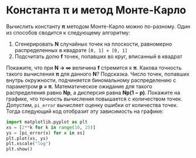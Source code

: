 # Константа **π** и метод Монте-Карло

Вычислить константу **π** методом Монте-Карло можно по-разному. Один из способов сводится к следующему алгоритму:

1. Сгенерировать **N** случайных точек на плоскости, равномерно распределенных в квадрате `[0, 1] × [0, 1]`
2. Подсчитать долю **f** точек, попавших во круг, вписанный в квадрат

Покажите, что при **N → ∞** величина **f** стремится к **π**. Какова точность такого вычисления **π** для данного **N**? Подсказка. Число точек, попавших внутрь окружности, подчиняется биномальному распределению с параметром **p = π**. Математическое ожидание для такого распределения равно **Np**, а дисперсия
равна **Np(1 − p)**. Покажите на графике, что точность вычисления повышается с количеством точек. Допустим, `pi_error` вычисляет оценку ошибки от количества точек. Тогда следующий код отобразит эту зависимость на графике:

```python
import matplotlib.pyplot as plt
xs = [2**k for k in range(10, 25)]
ys = [pi_error(x) for x in xs]
plt.plot(xs, ys)
plt.xscale("log")
plt.show()
```
